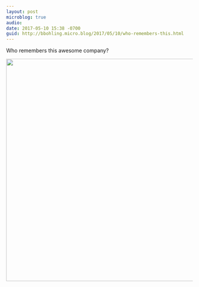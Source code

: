 ```yaml
---
layout: post
microblog: true
audio: 
date: 2017-05-10 15:38 -0700
guid: http://bbohling.micro.blog/2017/05/10/who-remembers-this.html
---
```

Who remembers this awesome company?


<img src="http://bbohling.micro.blog/uploads/2017/9faa72b2ce.jpg" width="600" height="600" style="height: auto" />
